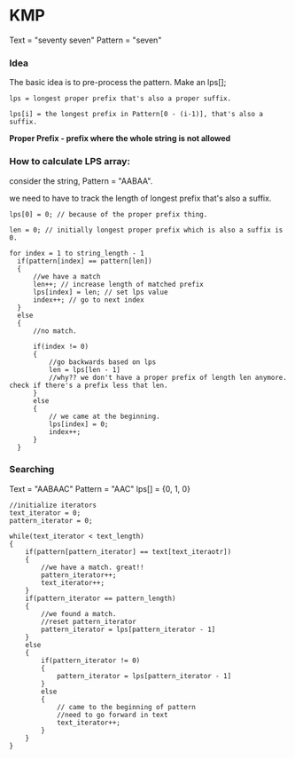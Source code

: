 # KMP

Text = "seventy seven"
Pattern = "seven"

### Idea
The basic idea is to pre-process the pattern. Make an lps[];

```
lps = longest proper prefix that's also a proper suffix.

lps[i] = the longest prefix in Pattern[0 - (i-1)], that's also a suffix.
```

**Proper Prefix - prefix where the whole string is not allowed**

### How to calculate LPS array:

consider the string, Pattern = "AABAA".

we need to have to track the length of longest prefix that's also a suffix.

```
lps[0] = 0; // because of the proper prefix thing.

len = 0; // initially longest proper prefix which is also a suffix is 0.
```

```
for index = 1 to string_length - 1
  if(pattern[index] == pattern[len])
  {
      //we have a match
      len++; // increase length of matched prefix
      lps[index] = len; // set lps value
      index++; // go to next index
  }
  else
  {
      //no match.

      if(index != 0)
      {
          //go backwards based on lps
          len = lps[len - 1]
          //why?? we don't have a proper prefix of length len anymore. check if there's a prefix less that len.
      }
      else
      {
          // we came at the beginning.
          lps[index] = 0;
          index++;
      }
  }

```

### Searching

Text = "AABAAC"
Pattern = "AAC"
lps[] = {0, 1, 0}

```
//initialize iterators
text_iterator = 0;
pattern_iterator = 0;

while(text_iterator < text_length)
{
    if(pattern[pattern_iterator] == text[text_iteraotr])
    {
        //we have a match. great!!
        pattern_iterator++;
        text_iterator++;
    }
    if(pattern_iterator == pattern_length)
    {
        //we found a match.
        //reset pattern_iterator
        pattern_iterator = lps[pattern_iterator - 1]
    }
    else
    {
        if(pattern_iterator != 0)
        {
            pattern_iterator = lps[pattern_iterator - 1]
        }
        else
        {
            // came to the beginning of pattern
            //need to go forward in text
            text_iterator++;
        }
    }
}

```

